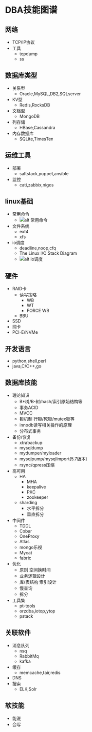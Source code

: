 # DBA技能图谱

## 网络
- TCP/IP协议
- 工具
    * tcpdump
    * ss

## 数据库类型
- 关系型
    * Oracle,MySQL,DB2,SQLserver
- KV型
    * Redis,RocksDB
- 文档型
    * MongoDB
- 列存储
    * HBase,Cassandra
- 内存数据库
    * SQLite,TimesTen

## 运维工具
- 部署
    * saltstack,puppet,ansible
- 监控
    * cati,zabbix,nigos

## linux基础
- 常用命令
    * ![alt 常用命令](https://github.com/MiliOnE/skill-map/blob/master/data/map-DBA-comands.png?raw=true)
- 文件系统
    * ext4
    * xfs
- io调度
    * deadline,noop,cfq
    * The Linux  I/O Stack Diagram
    * ![alt io调度](https://github.com/MiliOnE/skill-map/blob/master/data/map-DBA-io.jpg?raw=true)

## 硬件
- RAID卡
    * 读写策略
        + WB
        + WT
        + FORCE WB
    * BBU
- SSD
- 网卡
- PCI-E/NVMe

## 开发语言
- python,shell,perl
- java,C/C++,go

## 数据库技能
- 理论知识
    * B*树/B-树/hash/索引原始结构等
    * 事务ACID
    * MVCC
    * 锁机制 行锁/死锁/mutex锁等
    * innodb读写相关操作的原理
    * 分布式事务
- 备份/恢复
    * xtrabackup
    * mysqldump
    * mydumper/myloader
    * mysqlpump/mysqlimport(5.7版本）
    * rsync/qpress压缩
- 高可用
    * HA
        + MHA
        + keepalive
        + PXC
        + zookeeper
    * sharding
        + 水平拆分
        + 垂直拆分
- 中间件
    * TDDL
    * Cobar
    * OneProxy
    * Atlas
    * mongo乐视
    * Mycat
    * fabric
- 优化
    * 原则 空间换时间
    * 业务逻辑设计
    * 库/表结构 索引设计
    * 慢查询
    * 拆分
- 工具集
    * pt-tools
    * orzdba,iotop,ytop
    * pstack

## 关联软件
- 消息队列
    * nsq
    * RabbitMq
    * kafka
- 缓存
    * memcache,tair,redis
- DNS
- 搜索
    * ELK,Solr

## 软技能
- 能说
- 会写

